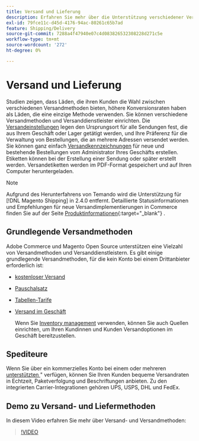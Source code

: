 ```yaml
---
title: Versand und Lieferung
description: Erfahren Sie mehr über die Unterstützung verschiedener Versandmethoden und Versanddienstleister, die Sie Ihren Kunden anbieten können.
exl-id: 79fce11c-d45d-4176-94ac-80261c65b7ad
feature: Shipping/Delivery
source-git-commit: 7288a4f47940e07c4d083826532308228d271c5e
workflow-type: tm+mt
source-wordcount: '272'
ht-degree: 0%

---
```


# Versand und Lieferung

Studien zeigen, dass Läden, die ihren Kunden die Wahl zwischen verschiedenen Versandmethoden bieten, höhere Konversionsraten haben als Läden, die eine einzige Methode verwenden. Sie können verschiedene Versandmethoden und Versanddienstleister einrichten. Die [Versandeinstellungen](shipping-settings.md) legen den Ursprungsort für alle Sendungen fest, die aus Ihrem Geschäft oder Lager getätigt werden, und Ihre Präferenz für die Verwaltung von Bestellungen, die an mehrere Adressen versendet werden. Sie können ganz einfach [Versandkennzeichnungen](shipping-labels.md) für neue und bestehende Bestellungen vom Administrator Ihres Geschäfts erstellen. Etiketten können bei der Erstellung einer Sendung oder später erstellt werden. Versandetiketten werden im PDF-Format gespeichert und auf Ihren Computer heruntergeladen.

>[!NOTE]
>
>Aufgrund des Herunterfahrens von Temando wird die Unterstützung für [!DNL Magento Shipping] in 2.4.0 entfernt. Detaillierte Statusinformationen und Empfehlungen für neue Versandimplementierungen in Commerce finden Sie auf der Seite [Produktinformationen](https://business.adobe.com/products/magento/shipping.html){:target="_blank"} .

## Grundlegende Versandmethoden

Adobe Commerce und Magento Open Source unterstützen eine Vielzahl von Versandmethoden und Versanddienstleistern. Es gibt einige grundlegende Versandmethoden, für die kein Konto bei einem Drittanbieter erforderlich ist:

* [kostenloser Versand](shipping-free.md)

* [Pauschalsatz](shipping-flat-rate.md)

* [Tabellen-Tarife](shipping-table-rate.md)

* [Versand im Geschäft](shipping-in-store-delivery.md)

  Wenn Sie [Inventory management](../inventory-management/introduction.md) verwenden, können Sie auch Quellen einrichten, um Ihren Kundinnen und Kunden Versandoptionen im Geschäft bereitzustellen.

## Spediteure

Wenn Sie über ein kommerzielles Konto bei einem oder mehreren [unterstützten ](carriers.md)&quot; verfügen, können Sie Ihren Kunden bequeme Versandraten in Echtzeit, Paketverfolgung und Beschriftungen anbieten. Zu den integrierten Carrier-Integrationen gehören UPS, USPS, DHL und FedEx.

## Demo zu Versand- und Liefermethoden

In diesem Video erfahren Sie mehr über Versand- und Versandmethoden:

>[!VIDEO](https://video.tv.adobe.com/v/343658/?quality=12&learn=on)
